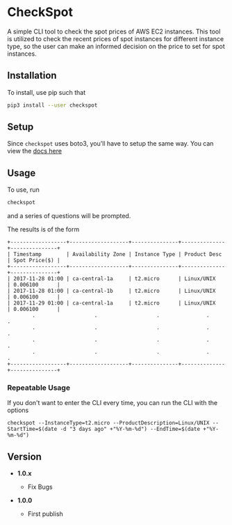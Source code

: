 # CheckSpot
A simple CLI tool to check the spot prices of AWS EC2 instances. This tool is utilized to check the recent prices of spot instances for different instance type, so the user can make an informed decision on the price to set for spot instances.

## Installation
To install, use pip such that

```bash
pip3 install --user checkspot
```

## Setup
Since `checkspot` uses boto3, you'll have to setup the same way. You can view the [docs here](http://boto3.readthedocs.io/en/latest/guide/quickstart.html)

## Usage
To use, run

```bash
checkspot
```

and a series of questions will be prompted.

The results is of the form

```
+------------------+-------------------+---------------+--------------+---------------+
| Timestamp        | Availability Zone | Instance Type | Product Desc | Spot Price($) |
+------------------+-------------------+---------------+--------------+---------------+
| 2017-11-28 01:00 | ca-central-1a     | t2.micro      | Linux/UNIX   | 0.006100      |
| 2017-11-28 01:00 | ca-central-1b     | t2.micro      | Linux/UNIX   | 0.006100      |
| 2017-11-29 01:00 | ca-central-1a     | t2.micro      | Linux/UNIX   | 0.006100      |
        .                   .                   .               .           .
        .                   .                   .               .           .
        .                   .                   .               .           .
        .                   .                   .               .           .
+------------------+-------------------+---------------+--------------+---------------+

```

### Repeatable Usage
If you don't want to enter the CLI every time, you can run the CLI with the options

```
checkspot --InstanceType=t2.micro --ProductDescription=Linux/UNIX --StartTime=$(date -d "3 days ago" +"%Y-%m-%d") --EndTime=$(date +"%Y-%m-%d")
```

## Version
* **1.0.x**
    * Fix Bugs

* **1.0.0**
    * First publish
